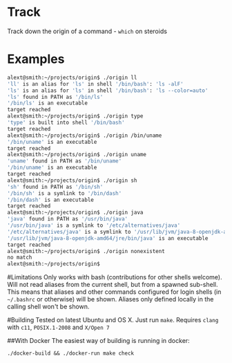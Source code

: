 # Track
Track down the origin of a command - `which` on steroids

# Examples
```bash
alext@smith:~/projects/origin$ ./origin ll
'll' is an alias for 'ls' in shell '/bin/bash': 'ls -alF'
'ls' is an alias for 'ls' in shell '/bin/bash': 'ls --color=auto'
'ls' found in PATH as '/bin/ls'
'/bin/ls' is an executable
target reached
alext@smith:~/projects/origin$ ./origin type
'type' is built into shell '/bin/bash'
target reached
alext@smith:~/projects/origin$ ./origin /bin/uname
'/bin/uname' is an executable
target reached
alext@smith:~/projects/origin$ ./origin uname
'uname' found in PATH as '/bin/uname'
'/bin/uname' is an executable
target reached
alext@smith:~/projects/origin$ ./origin sh
'sh' found in PATH as '/bin/sh'
'/bin/sh' is a symlink to '/bin/dash'
'/bin/dash' is an executable
target reached
alext@smith:~/projects/origin$ ./origin java
'java' found in PATH as '/usr/bin/java'
'/usr/bin/java' is a symlink to '/etc/alternatives/java'
'/etc/alternatives/java' is a symlink to '/usr/lib/jvm/java-8-openjdk-amd64/jre/bin/java'
'/usr/lib/jvm/java-8-openjdk-amd64/jre/bin/java' is an executable
target reached
alext@smith:~/projects/origin$ ./origin nonexistent
no match
alext@smith:~/projects/origin$
```
#Limitations
Only works with bash (contributions for other shells welcome). Will not read aliases from the current shell, but from a spawned sub-shell. This means that aliases and other commands configured for login shells (in `~/.bashrc` or otherwise) will be shown. Aliases only defined locally in the calling shell won't be shown.

#Building
Tested on latest Ubuntu and OS X. Just run `make`. Requires `clang` with `c11`, `POSIX.1-2008` and `X/Open 7`

##With Docker
The easiest way of building is running in docker:
```
./docker-build && ./docker-run make check
```
